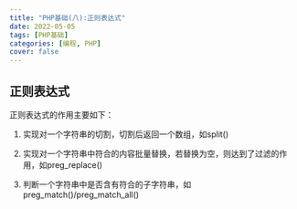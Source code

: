 ```yaml
---
title: "PHP基础(八):正则表达式"
date: 2022-05-05 
tags: [PHP基础]
categories: [编程, PHP]
cover: false
---
```


## 正则表达式

正则表达式的作用主要如下：

1. 实现对一个字符串的切割，切割后返回一个数组，如split()

2. 实现对一个字符串中符合的内容批量替换，若替换为空，则达到了过滤的作用，如preg_replace()

3. 判断一个字符串中是否含有符合的子字符串，如preg_match()/preg_match_all()